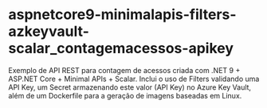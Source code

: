 # aspnetcore9-minimalapis-filters-azkeyvault-scalar_contagemacessos-apikey
Exemplo de API REST para contagem de acessos criada com .NET 9 + ASP.NET Core + Minimal APIs + Scalar. Inclui o uso de Filters validando uma API Key, um Secret armazenando este valor (API Key) no Azure Key Vault, além de um Dockerfile para a geração de imagens baseadas em Linux.
